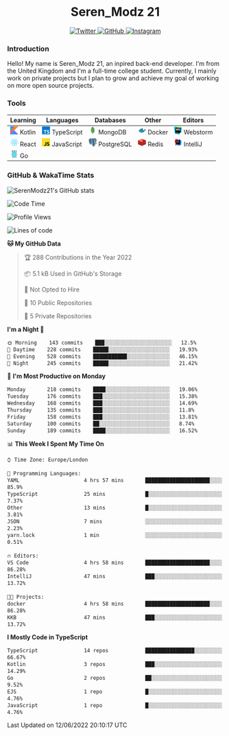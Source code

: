<div align="center">
  <h1>Seren_Modz 21</h1>
  <a href="https://twitter.com/SerenModz21">
    <img alt="Twitter" src="https://img.shields.io/badge/twitter%20-%231DA1F2.svg?&style=for-the-badge&logo=Twitter&logoColor=white">
  </a>
  <a href="https://github.com/SerenModz21">
    <img alt="GitHub" src="https://img.shields.io/badge/github%20-%23121011.svg?&style=for-the-badge&logo=github&logoColor=white">
  </a>
  <a href="https://www.instagram.com/serenmodz21">
    <img alt="Instagram" src="https://img.shields.io/badge/instagram%20-%23E4405F.svg?&style=for-the-badge&logo=Instagram&logoColor=white">
  </a>
</div>

### Introduction

Hello! My name is Seren_Modz 21, an inpired back-end developer. I'm from the United Kingdom and I'm a full-time college student. Currently, I mainly work on private projects but I plan to grow and achieve my goal of working on more open source projects. 

### Tools

 **Learning**                                        | **Languages**                                               | **Databases**                                               | **Other**                                           | **Editors**                                                  
-----------------------------------------------------|-------------------------------------------------------------|-------------------------------------------------------------|-----------------------------------------------------|--------------------------------------------------------------
 <img width="19px" src="./assets/kotlin.svg"> Kotlin | <img width="19px" src="./assets/typescript.svg"> TypeScript | <img width="19px" src="./assets/mongodb.svg"> MongoDB       | <img width="19px" src="./assets/docker.svg"> Docker | <img width="19px" src="./assets/webstorm.svg"> Webstorm      
 <img width="19px" src="./assets/react.svg"> React   | <img width="19px" src="./assets/javascript.svg"> JavaScript | <img width="19px" src="./assets/postgresql.svg"> PostgreSQL | <img width="19px" src="./assets/redis.svg"> Redis   | <img width="19px" src="./assets/intellij-idea.svg"> IntelliJ
 <img width="19px" src="./assets/go.svg"> Go         |                                                             |                                                             |                                                     |                                                                                                               

### GitHub & WakaTime Stats

![SerenModz21's GitHub stats](https://github-readme-stats.vercel.app/api?username=SerenModz21&show_icons=true&theme=dark)

<!--START_SECTION:waka-->
![Code Time](http://img.shields.io/badge/Code%20Time-1%2C372%20hrs%2020%20mins-blue)

![Profile Views](http://img.shields.io/badge/Profile%20Views-5-blue)

![Lines of code](https://img.shields.io/badge/From%20Hello%20World%20I%27ve%20Written-13%20Thousand%20lines%20of%20code-blue)

**🐱 My GitHub Data** 

> 🏆 288 Contributions in the Year 2022
 > 
> 📦 5.1 kB Used in GitHub's Storage 
 > 
> 🚫 Not Opted to Hire
 > 
> 📜 10 Public Repositories 
 > 
> 🔑 5 Private Repositories  
 > 
**I'm a Night 🦉** 

```text
🌞 Morning    143 commits    ███░░░░░░░░░░░░░░░░░░░░░░   12.5% 
🌆 Daytime    228 commits    █████░░░░░░░░░░░░░░░░░░░░   19.93% 
🌃 Evening    528 commits    ███████████░░░░░░░░░░░░░░   46.15% 
🌙 Night      245 commits    █████░░░░░░░░░░░░░░░░░░░░   21.42%

```
📅 **I'm Most Productive on Monday** 

```text
Monday       218 commits    ████░░░░░░░░░░░░░░░░░░░░░   19.06% 
Tuesday      176 commits    ███░░░░░░░░░░░░░░░░░░░░░░   15.38% 
Wednesday    168 commits    ███░░░░░░░░░░░░░░░░░░░░░░   14.69% 
Thursday     135 commits    ███░░░░░░░░░░░░░░░░░░░░░░   11.8% 
Friday       158 commits    ███░░░░░░░░░░░░░░░░░░░░░░   13.81% 
Saturday     100 commits    ██░░░░░░░░░░░░░░░░░░░░░░░   8.74% 
Sunday       189 commits    ████░░░░░░░░░░░░░░░░░░░░░   16.52%

```


📊 **This Week I Spent My Time On** 

```text
⌚︎ Time Zone: Europe/London

💬 Programming Languages: 
YAML                     4 hrs 57 mins       █████████████████████░░░░   85.9% 
TypeScript               25 mins             █░░░░░░░░░░░░░░░░░░░░░░░░   7.37% 
Other                    13 mins             █░░░░░░░░░░░░░░░░░░░░░░░░   3.81% 
JSON                     7 mins              ░░░░░░░░░░░░░░░░░░░░░░░░░   2.23% 
yarn.lock                1 min               ░░░░░░░░░░░░░░░░░░░░░░░░░   0.51%

🔥 Editors: 
VS Code                  4 hrs 58 mins       █████████████████████░░░░   86.28% 
IntelliJ                 47 mins             ███░░░░░░░░░░░░░░░░░░░░░░   13.72%

🐱‍💻 Projects: 
docker                   4 hrs 58 mins       █████████████████████░░░░   86.28% 
KKB                      47 mins             ███░░░░░░░░░░░░░░░░░░░░░░   13.72%

```

**I Mostly Code in TypeScript** 

```text
TypeScript               14 repos            ████████████████░░░░░░░░░   66.67% 
Kotlin                   3 repos             ███░░░░░░░░░░░░░░░░░░░░░░   14.29% 
Go                       2 repos             ██░░░░░░░░░░░░░░░░░░░░░░░   9.52% 
EJS                      1 repo              █░░░░░░░░░░░░░░░░░░░░░░░░   4.76% 
JavaScript               1 repo              █░░░░░░░░░░░░░░░░░░░░░░░░   4.76%

```



 Last Updated on 12/06/2022 20:10:17 UTC
<!--END_SECTION:waka-->
